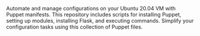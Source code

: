Automate and manage configurations on your Ubuntu 20.04 VM with Puppet manifests. This repository includes scripts for installing Puppet, setting up modules, installing Flask, and executing commands. Simplify your configuration tasks using this collection of Puppet files.
